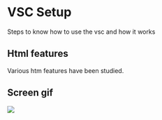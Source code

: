 
<h1> VSC Setup </h1>

Steps to know how to use the vsc and how it works

<h2> Html features </h2>

Various htm features have been studied.

<h2> Screen gif </h2>

![](screen.gif)